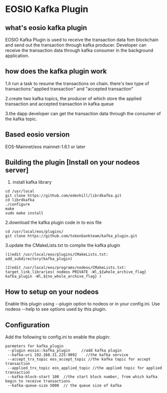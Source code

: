 # EOSIO Kafka Plugin
## what's eosio kafka plugin
EOSIO Kafka Plugin is used to receive the transaction data fom blockchain and send out the transaction through kafka producer. Developer can receive the transaction data through kafka consumer in the background application.

## how does the kafka plugin work

1.it run a task to resume the transactions on chain. there's two type of transactions:"applied transaction" and "accepted transaction"

2.create two kafka topics, the producer of which store the applied transaction and accepted transaction in kafka queue

3.the dapp developer can get the transaction data through the consumer of the kafka topic.

## Based eosio version
EOS-Mainnet/eos mainnet-1.6.1 or later

## Building the plugin [Install on your nodeos server]

1. install kafka library
```
cd /usr/local
git clone https://github.com/edenhill/librdkafka.git
cd librdkafka
./configure
make
sudo make install
```
2.download the kafka plugin code in to eos file
```
cd /usr/local/eos/plugins/
git clone https://github.com/tokenbankteam/kafka_plugin.git
```
3.update the CMakeLists.txt to complie the kafka plugin 
```
(1)edit /usr/local/eos/plugins/CMakeLists.txt:
add_subdirectory(kafka_plugin)

(2)edit /usr/local/eos/programs/nodeos/CMakeLists.txt:
target_link_libraries( nodeos PRIVATE -Wl,${whole_archive_flag} kafka_plugin -Wl,${no_whole_archive_flag} )
```

## How to setup on your nodeos
Enable this plugin using --plugin option to nodeos or in your config.ini. Use nodeos --help to see options used by this plugin.

## Configuration
Add the following to config.ini to enable the plugin:
```
parmeters for kafka_plugin
 --plugin eosio::kafka_plugin     //add kafka plugin
 --kafka-uri 192.168.31.225:9092    //the kafka service 
 --accept_trx_topic eos_accept_topic //the kafka topic for accept transaction
 --applied_trx_topic eos_applied_topic //the applied topic for applied transaction
 --kafka-block-start 100  //the start block number, from which kafka begin to receive transactions
 --kafka-queue-size 5000  // the queue size of kafka
```
